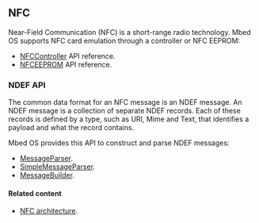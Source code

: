 ## NFC

Near-Field Communication (NFC) is a short-range radio technology. Mbed OS supports NFC card emulation through a controller or NFC EEPROM:
 
 - [NFCController](nfccontroller.html) API reference.
 - [NFCEEPROM](nfc-eeprom.html) API reference.

### NDEF API

The common data format for an NFC message is an NDEF message. An NDEF message is a collection of separate NDEF records. Each of these records is defined by a type, such as URI, Mime and Text, that identifies a payload and what the record contains.

Mbed OS provides this API to construct and parse NDEF messages:

- [MessageParser](messageparser.html).
- [SimpleMessageParser](simplemessageparser.html).
- [MessageBuilder](messagebuilder.html).

#### Related content

- [NFC architecture](/docs/v5.10/reference/nfc-technology.html).
